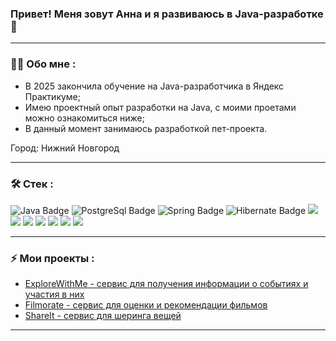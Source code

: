 ### Привет! Меня зовут Анна и я развиваюсь в Java-разработке 👋
---
### :woman_technologist: Обо мне :
- В 2025 закончила обучение на Java-разработчика в Яндекс Практикуме;
- Имею проектный опыт разработки на Java, с моими проетами можно ознакомиться ниже;
- В данный момент занимаюсь разработкой пет-проекта.

Город: Нижний Новгород

---

### :hammer_and_wrench: Стек :
<div id="badges">
  <img src="https://img.shields.io/badge/Java-blue?logo=java&logoColor=white&style=for-the-badge" alt="Java Badge"/>
  <img src="https://img.shields.io/badge/PostgreSql-skyblue?style=for-the-badge&logo=postgresql&logoColor=white" alt="PostgreSql Badge"/>
  <img src="https://img.shields.io/badge/Spring-palegreen?style=for-the-badge&logo=spring&logoColor=white" alt="Spring Badge"/>
  <img src="https://img.shields.io/badge/Hibernate-tan?style=for-the-badge&logo=hibernate&logoColor=white" alt="Hibernate Badge"/>
  <img src="https://img.shields.io/badge/Jdbc-%25?style=for-the-badge&color=lavender"/>
  <img src="https://img.shields.io/badge/REST%20API-%23266999.svg?style=for-the-badge&color=teal"/>
  <img src="https://img.shields.io/badge/Postman-%25.svg?style=for-the-badge&logo=postman&color=moccasin"/>
  <img src="https://img.shields.io/badge/Git-%25.svg?style=for-the-badge&logo=git&color=black"/>
  <img src="https://img.shields.io/badge/docker-%25?style=for-the-badge&logo=docker&color=gainsboro"/>
  <img src="https://img.shields.io/badge/JUnit-%25?style=for-the-badge&color=crimson"/>
  <img src="https://img.shields.io/badge/Maven-%25.svg?style=for-the-badge&logo=maven&color=orange"/>
</div>

---

### :zap: Мои проекты :
- [ExploreWithMe - сервис для получения информации о событиях и участия в них](https://github.com/somikaaaA/java-explore-with-me)
- [Filmorate - сервис для оценки и рекомендации фильмов](https://github.com/somikaaaA/java-filmorate)
- [ShareIt - сервис для шеринга вещей](https://github.com/somikaaaA/java-shareit)

---

<!--
**somikaaaA/somikaaaA** is a ✨ _special_ ✨ repository because its `README.md` (this file) appears on your GitHub profile.

Here are some ideas to get you started:

- 🔭 I’m currently working on ...
- 🌱 I’m currently learning ...
- 👯 I’m looking to collaborate on ...
- 🤔 I’m looking for help with ...
- 💬 Ask me about ...
- 📫 How to reach me: ...
- 😄 Pronouns: ...
- ⚡ Fun fact: ...
-->

